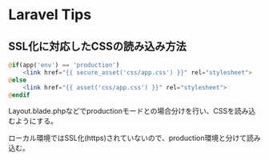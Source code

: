 # Laravel Tips



## SSL化に対応したCSSの読み込み方法

```PHP
@if(app('env') == 'production')
    <link href="{{ secure_asset('css/app.css') }}" rel="stylesheet">
@else
    <link href="{{ asset('css/app.css') }}" rel="stylesheet">
@endif
```

Layout.blade.phpなどでproductionモードとの場合分けを行い、CSSを読み込むようにする。

ローカル環境ではSSL化(https)されていないので、production環境と分けて読み込む。
